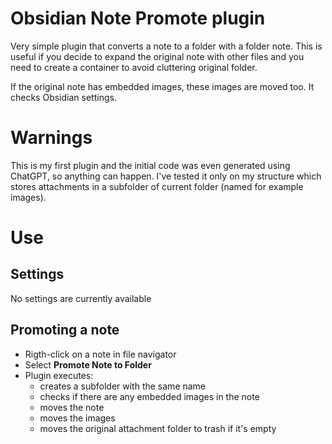 # Obsidian Note Promote plugin

Very simple plugin that converts a note to a folder with a folder note. This is useful if you decide to expand the original note with other files and you need to create a container to avoid cluttering original folder. 

If the original note has embedded images, these images are moved too. It checks Obsidian settings.

# Warnings

This is my first plugin and the initial code was even generated using ChatGPT, so anything can happen.
I've tested it only on my structure which stores attachments in a subfolder of current folder (named for example images).

# Use

## Settings
No settings are currently available

## Promoting a note
- Rigth-click on a note in file navigator
- Select **Promote Note to Folder**
- Plugin executes:
  - creates a subfolder with the same name
  - checks if there are any embedded images in the note
  - moves the note
  - moves the images
  - moves the original attachment folder to trash if it's empty

